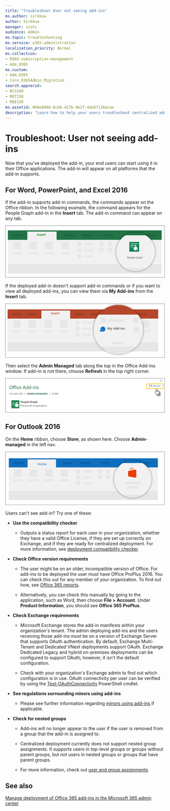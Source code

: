 ```yaml
---
title: "Troubleshoot User not seeing add-ins"
ms.author: sirkkuw
author: Sirkkuw
manager: scotv
audience: Admin
ms.topic: troubleshooting
ms.service: o365-administration
localization_priority: Normal
ms.collection: 
- M365-subscription-management 
- Adm_O365
ms.custom:
- Adm_O365
- Core_O365Admin_Migration
search.appverid:
- BCS160
- MET150
- MOE150
ms.assetid: 060e809d-8cb6-427b-9e2f-dab67138acae
description: "Learn how to help your users troubleshoot centralized add-ins, if they are not seeing them."
---
```


# Troubleshoot: User not seeing add-ins

Now that you've deployed the add-in, your end users can start using it in their Office applications. The add-in will appear on all platforms that the add-in supports.
  
## For Word, PowerPoint, and Excel 2016

If the add-in supports add-in commands, the commands appear on the Office ribbon. In the following example, the command appears for the People Graph add-in in the **Insert** tab. The add-in command can appear on any tab. 
  
![People Graph in the Insert tab](../media/bc8f7108-72b3-4a8f-abce-9c1d49757396.png)
  
If the deployed add-in doesn't support add-in commands or if you want to view all deployed add-ins, you can view them via **My Add-ins** from the **Insert** tab. 
  
![You can view add-ins in My Add-ins from the Insert tab.](../media/1395dfb5-5cbb-4f9c-851c-74991eb36e1a.png)
  
Then select the **Admin Managed** tab along the top in the Office Add-ins window. If add-in is not there, choose **Refresh** in the top right corner. 
  
![Refresh if your Add-in is not present](../media/528df843-448c-48c9-8c82-10f2cb632174.png)
  
## For Outlook 2016

On the **Home** ribbon, choose **Store**, as shown here. Choose **Admin-managed** in the left nav. 
  
![Choose Store](../media/6ed3bb85-e4e6-4161-8ce9-a693e3f8dfb5.png)
  
Users can't see add-in? Try one of these:
  
- **Use the compatibility checker**
    
  - Outputs a status report for each user in your organization, whether they have a valid Office License, if they are set up correctly on Exchange, and if they are ready for centralized deployment. For more information, see [deployment compatibility checker](https://www.microsoft.com/en-us/download/details.aspx?id=55270).
    
- **Check Office version requirements**
    
  - The user might be on an older, incompatible version of Office. For add-ins to be deployed the user must have Office ProPlus 2016. You can check this out for any member of your organization. To find out how, see [Office 365 reports](https://support.office.com/en-us/article/office-365-reports-in-the-admin-center-microsoft-office-activations-87c24ae2-82e0-4d1e-be01-c3bcc3f18c60?ui=en-US&amp;rs=en-US&amp;ad=US).
    
  - Alternatively, you can check this manually by going to the application, such as Word, then choose **File \> Account**. Under **Product Information**, you should see **Office 365 ProPlus**. 
    
- **Check Exchange requirements**
    
  - Microsoft Exchange stores the add-in manifests within your organization's tenant. The admin deploying add-ins and the users receiving those add-ins must be on a version of Exchange Server that supports OAuth authentication. By default, Exchange Multi-Tenant and Dedicated VNext deployments support OAuth. Exchange Dedicated Legacy and hybrid on-premises deployments can be configured to support OAuth; however, it isn't the default configuration.
    
  - Check with your organization's Exchange admin to find out which configuration is in use. OAuth connectivity per user can be verified by using the [Test-OAuthConnectivity](https://docs.microsoft.com/en-us/powershell/module/exchange/organization/Test-OAuthConnectivity?view=exchange-ps) PowerShell cmdlet. 
    
- **See regulations surrounding minors using add-ins**
    
  - Please see further information regarding [minors using add-ins](https://support.office.com/en-us/article/Manage-deployment-of-Office-365-add-ins-in-the-Office-365-admin-center-737e8c86-be63-44d7-bf02-492fa7cd9c3f) if applicable. 
    
- **Check for nested groups**
    
  - Add-ins will no longer appear to the user if the user is removed from a group that the add-in is assigned to.
    
  - Centralized deployment currently does not support nested group assignments. It supports users in top-level groups or groups without parent groups, but not users in nested groups or groups that have parent groups.
    
  - For more information, check out [user and group assignments](https://support.office.com/en-us/article/Determine-if-Centralized-Deployment-of-add-ins-works-for-your-Office-365-organization-B4527D49-4073-4B43-8274-31B7A3166F92).
    
## See also

[Manage deployment of Office 365 add-ins in the Microsoft 365 admin center](https://support.office.com/article/737e8c86-be63-44d7-bf02-492fa7cd9c3f)

